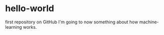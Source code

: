 # hello-world
first repository on GitHub
I'm going to now something about how machine-learning works.
